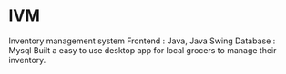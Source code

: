 # IVM
Inventory management system
Frontend : Java, Java Swing
Database : Mysql
Built a easy to use desktop app for local grocers to manage their inventory.
